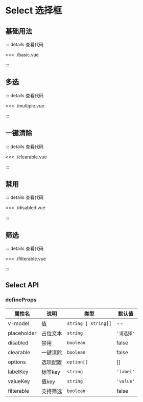 <script setup lang="ts">
import Basic from './basic.vue'
import Multiple from './multiple.vue'
import Clearable from './clearable.vue'
import Disabled from './disabled.vue'
import filterable from './filterable.vue'

</script>

# Select 选择框

## 基础用法

<Basic />

::: details 查看代码

<<< ./basic.vue

:::

## 多选

<Multiple />

::: details 查看代码

<<< ./multiple.vue

:::

## 一键清除

<Clearable />

::: details 查看代码

<<< ./clearable.vue

:::

## 禁用

<Disabled />

::: details 查看代码

<<< ./disabled.vue

:::

## 筛选

<filterable />

::: details 查看代码

<<< ./filterable.vue

:::

## Select API

### defineProps

| 属性名         | 说明   | 类型                   | 默认值       |
|-------------|------|----------------------|-----------|
| v-model     | 值    | `string \| string[]` | --        |
| placeholder | 占位文本 | `string`             | `'请选择'`   |
| disabled    | 禁用   | `boolean`            | false     |
| clearable   | 一键清除 | `boolean`            | false     |
| options     | 选项配置 | `option[]`           | []        |
| labelKey    | 标签key | `string`             | `'label'` |
| valueKey    | 值key | `string`             | `'value'` |
| filterable  | 支持筛选 | `boolean`            | false     |
